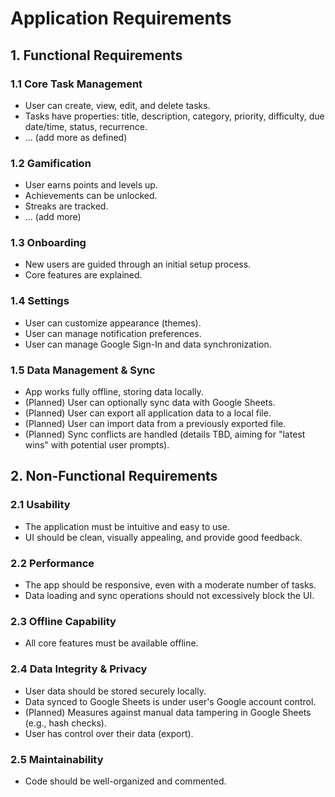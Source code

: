 # Application Requirements

## 1. Functional Requirements

### 1.1 Core Task Management
- User can create, view, edit, and delete tasks.
- Tasks have properties: title, description, category, priority, difficulty, due date/time, status, recurrence.
- ... (add more as defined)

### 1.2 Gamification
- User earns points and levels up.
- Achievements can be unlocked.
- Streaks are tracked.
- ... (add more)

### 1.3 Onboarding
- New users are guided through an initial setup process.
- Core features are explained.

### 1.4 Settings
- User can customize appearance (themes).
- User can manage notification preferences.
- User can manage Google Sign-In and data synchronization.

### 1.5 Data Management & Sync
- App works fully offline, storing data locally.
- (Planned) User can optionally sync data with Google Sheets.
- (Planned) User can export all application data to a local file.
- (Planned) User can import data from a previously exported file.
- (Planned) Sync conflicts are handled (details TBD, aiming for "latest wins" with potential user prompts).

## 2. Non-Functional Requirements

### 2.1 Usability
- The application must be intuitive and easy to use.
- UI should be clean, visually appealing, and provide good feedback.

### 2.2 Performance
- The app should be responsive, even with a moderate number of tasks.
- Data loading and sync operations should not excessively block the UI.

### 2.3 Offline Capability
- All core features must be available offline.

### 2.4 Data Integrity & Privacy
- User data should be stored securely locally.
- Data synced to Google Sheets is under user's Google account control.
- (Planned) Measures against manual data tampering in Google Sheets (e.g., hash checks).
- User has control over their data (export).

### 2.5 Maintainability
- Code should be well-organized and commented.
